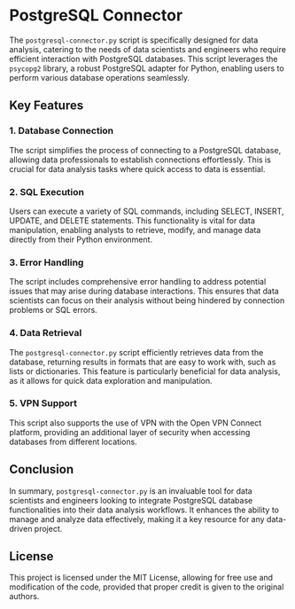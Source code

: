 # PostgreSQL Connector

The `postgresql-connector.py` script is specifically designed for data analysis, catering to the needs of data scientists and engineers who require efficient interaction with PostgreSQL databases. This script leverages the `psycopg2` library, a robust PostgreSQL adapter for Python, enabling users to perform various database operations seamlessly.

## Key Features

### 1. Database Connection
The script simplifies the process of connecting to a PostgreSQL database, allowing data professionals to establish connections effortlessly. This is crucial for data analysis tasks where quick access to data is essential.

### 2. SQL Execution
Users can execute a variety of SQL commands, including SELECT, INSERT, UPDATE, and DELETE statements. This functionality is vital for data manipulation, enabling analysts to retrieve, modify, and manage data directly from their Python environment.

### 3. Error Handling
The script includes comprehensive error handling to address potential issues that may arise during database interactions. This ensures that data scientists can focus on their analysis without being hindered by connection problems or SQL errors.

### 4. Data Retrieval
The `postgresql-connector.py` script efficiently retrieves data from the database, returning results in formats that are easy to work with, such as lists or dictionaries. This feature is particularly beneficial for data analysis, as it allows for quick data exploration and manipulation.

### 5. VPN Support
This script also supports the use of VPN with the Open VPN Connect platform, providing an additional layer of security when accessing databases from different locations.

## Conclusion
In summary, `postgresql-connector.py` is an invaluable tool for data scientists and engineers looking to integrate PostgreSQL database functionalities into their data analysis workflows. It enhances the ability to manage and analyze data effectively, making it a key resource for any data-driven project.

## License
This project is licensed under the MIT License, allowing for free use and modification of the code, provided that proper credit is given to the original authors.
